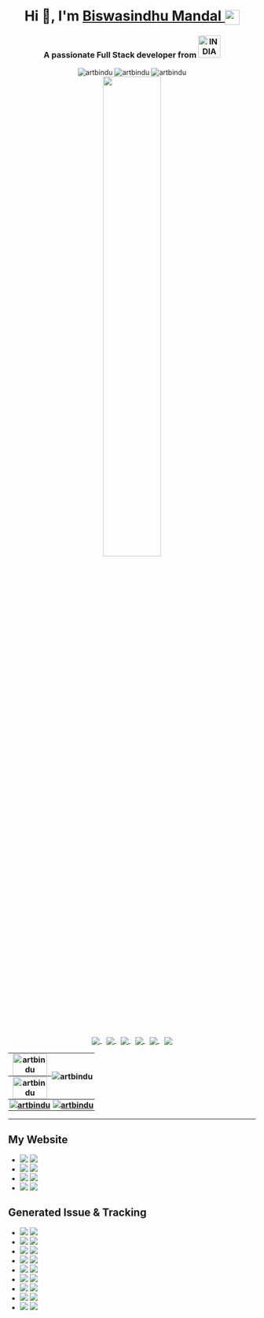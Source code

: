 <h1 align="center">Hi 👋, I'm 
	<a href="https://artbindu-app.github.io/whoami/index.html" target="_blank">
        Biswasindhu Mandal 
	    <img align="center" padding="1px" src="https://artbindu-app.github.io/whoami/favicon.ico" height="30px">
	</a>
</h1>
<h3 align="center">A passionate Full Stack developer from 
    <a href="https://knowindia.india.gov.in/profile/" target="_blank">
        <img src="https://blogger.googleusercontent.com/img/b/R29vZ2xl/AVvXsEiX6TH3MXo-zzVneKFhf0bTdzzLuz_fWp6Ls4F6Z43WP1o7KnFuk3y2oYc3PcKZ9D5ybFksoxL84ZMfiOycWdOJ9DiwTlayyHqriSHba3oand3sqRsqtItMAdcwfrctHVn_p_xyqUbDx9s/s1600/India_flag_with_emblem.gif" width="45" alt="INDIA">
    </a>
</h3>
<div style="margin:3%">
    <div align="center">
        <!-- <img src="https://komarev.com/ghpvc/?username=artbindu&label=Profile%20views&color=0e75b6&style=flat" alt="artbindu"/> -->
        <img src="https://img.shields.io/badge/@rt-B!ndu-gr" alt="artbindu">
        <img src="https://img.shields.io/github/stars/artbindu?style=flat" alt="artbindu">
        <img src="https://img.shields.io/github/followers/artbindu?style=flat" alt="artbindu">
    </div>
    <div align="center"> 
        <a href="https://stackoverflow.com/users/10850045/art-bindu?tab=profile">
            <img align="center" src="https://so-stats-kurt-liao.vercel.app/api?user=10850045" width="50%"/>
        </a>
    </div>
    <div align="center">
        <span style="padding:1%;">
        <a href="https://www.hackerrank.com/profile/artbindu">
            <img align="center" src="https://custom-icon-badges.demolab.com/badge/HackerRank-008009?logo=HackerRank&logoColor=fff"/>
        </a></span>
        <span style="padding:1%;">
        <a href="https://www.hackerearth.com/@artbindu">
            <img align="center" src="https://custom-icon-badges.demolab.com/badge/HackerEarth-093b3b?logo=HackerEarth&logoColor=fff"/>
        </a></span>
        <span style="padding:1%;">
        <a href="https://leetcode.com/u/artbindu">
            <img align="center" src="https://custom-icon-badges.demolab.com/badge/LeetCode-000000?logo=LeetCode&logoColor=#d16c06"/>
        </a></span>
        <span style="padding:1%;">
        <a href="https://medium.com/@artbindu">
            <img align="center" src="https://custom-icon-badges.demolab.com/badge/Medium-1A8917?logo=Medium&logoColor=fff"/>
        </a></span>
        <span style="padding:1%;">
        <a href="https://in.linkedin.com/in/artbindu?trk=profile-badge">
            <img align="center" src="https://custom-icon-badges.demolab.com/badge/LinkedIn-0A66C2?logo=linkedin-white&logoColor=fff"/>
        </a></span>
        <span style="padding:1%;">
        <a href="https://www.w3profile.com/artbindu">
            <img align="center" src="https://custom-icon-badges.demolab.com/badge/W3Schools-04AA6D?logo=w3schools&logoColor=fff"/>
        </a></span>
    </div>
</div>

<table style="border-collapse: collapse;">
    <tr>
		<th style="padding:1px;margin:0;">
		    <img align="center" src="https://github-readme-stats.vercel.app/api?username=artbindu&show_icons=true&theme=dark#gh-dark-mode-only&locale=en" alt="artbindu" width="90%"/>
		</th>
        <th rowspan="2" style="padding:1px;margin:0;">
		    <img align="left" src="https://github-readme-stats.vercel.app/api/top-langs?username=artbindu&show_icons=true&locale=en&langs_count=10&theme=dark#gh-dark-mode-only" alt="artbindu"/>
		</th>
	</tr>
    <tr><!-- demolab configure: https://streak-stats.demolab.com/demo/?user=artbindu -->
        <th style="padding:1px;margin:0;">
		    <img align="center" src="https://streak-stats.demolab.com/?user=artbindu&theme=github-green-purple&hide_border=true&short_numbers=true" alt="artbindu" width="90%"/>
		</th>
    </tr>
    <tr><!-- https://in.linkedin.com/in/artbindu?trk=profile-badge -->
		<th style="padding:1px;margin:0;">
            <a href="https://www.hackerrank.com/artbindu">
                <img align="center" src="https://hackerrank-badges.vercel.app/artbindu?theme=dark#gh-dark-mode-only" alt="artbindu"/>
            </a>
		</th>
	   <th style="padding:1px;margin:0;">
			<a href="https://github.com/ryo-ma/github-profile-trophy">
                <img src="https://github-profile-trophy.vercel.app/?username=artbindu&theme=onedark&margin-w=3&column=3" alt="artbindu"/>
            </a>
		</th>
    </tr>
</table>

<!-- ## Connect With Me
<div class="badge-base LI-profile-badge" data-locale="en_US" data-size="medium" data-theme="dark" data-type="HORIZONTAL" data-vanity="artbindu" data-version="v1"><a class="badge-base__link LI-simple-link" href="https://in.linkedin.com/in/artbindu?trk=profile-badge"></a></div>
<script src="https://platform.linkedin.com/badges/js/profile.js" async defer type="text/javascript"></script> -->
<hr/>

## My Website

- <img src="https://img.shields.io/badge/📌-ebf4f4"> <a href="https://artbindu-app.github.io/roundoff_number/index.html" target="_blank"><img src="https://img.shields.io/badge/✄-Round Off Decimal Number-blue?logo=Math&logoColor=black"></a>
- <img src="https://img.shields.io/badge/📌-ebf4f4"> <a href="https://artbindu-app.github.io/essential_command/index.html" target="_blank"><img src="https://img.shields.io/badge/Essential Command-black?logo=app-store&logoColor=white"></a>
- <img src="https://img.shields.io/badge/📌-ebf4f4"> <a href="https://artbindu-app.github.io/roundoff_number/converter.html" target="_blank"><img src="https://img.shields.io/badge/📟 Basic Convertor-purple"></a>
- <img src="https://img.shields.io/badge/📌-ebf4f4"> <a href="https://artbindu-app.github.io/roundoff_number/node-version.html" target="_blank"><img src="https://img.shields.io/badge/node.js-Versions-gr?logo=nodedotjs&logoColor=green"></a>

## Generated Issue & Tracking

- <img src="https://img.shields.io/badge/☐-gray"> <a href="https://github.com/johngeorgewright/grunt-http/issues/59" target="_blank"><img src="https://img.shields.io/badge/grunt--http-red"></a>
- <img src="https://img.shields.io/badge/☐-gray"> <a href="https://github.com/pocesar/grunt-mocha-istanbul/issues/75" target="_blank"><img src="https://img.shields.io/badge/grunt--mocha--istanbul-red"></a>
- <img src="https://img.shields.io/badge/☐-gray"> <a href="https://github.com/istanbuljs/nyc/issues/1491" target="_blank"><img src="https://img.shields.io/badge/istanbuljs/nyc-yellow"></a>
- <img src="https://img.shields.io/badge/✔-logo"> <a href="https://github.com/gruntjs/grunt/issues/1752" target="_blank"><img src="https://img.shields.io/badge/gruntjs/grunt-mazenda"></a>
- <img src="https://img.shields.io/badge/☐-gray"> <a href="https://github.com/janaindrajit/primePy/issues/7" target="_blank"><img src="https://img.shields.io/badge/primePy-green"></a>
- <img src="https://img.shields.io/badge/☐-gray"> <a href="https://github.com/janaindrajit/primePy/issues/8" target="_blank"><img src="https://img.shields.io/badge/primePy-green"></a>
- <img src="https://img.shields.io/badge/✔-logo"> <a href="https://developer.bitmovin.com/playback/docs/release-notes-web#81200" target="_blank"><img src="https://img.shields.io/badge/bitmovinPlayer-blue"></a>
- <img src="https://img.shields.io/badge/✔-logo"> <a href="https://github.com/videojs/video.js/issues/8306" target="_blank"><img src="https://img.shields.io/badge/videojs-purple"></a>
- <img src="https://img.shields.io/badge/✔-logo"> <a href="https://github.com/oracle/node-oracledb/issues/1681" target="_blank"><img src="https://img.shields.io/badge/Oracle SQL-pink"></a>

<!-- All log list: https://github.com/inttter/md-badges?tab=readme-ov-file#-app-store -->